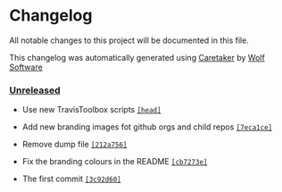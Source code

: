 # Changelog

All notable changes to this project will be documented in this file.


This changelog was automatically generated using [Caretaker](https://github.com/DevelopersToolbox/caretaker) by [Wolf Software](https://github.com/WolfSoftware)

### [Unreleased](https://github.com/WolfSoftware/branding/compare/v1.0.0...HEAD)

- Use new TravisToolbox scripts [`[head]`](https://github.com/WolfSoftware/branding/commit/)

- Add new branding images fot github orgs and child repos [`[7eca1ce]`](https://github.com/WolfSoftware/branding/commit/7eca1ce4f6134811230df1ca762a3e0541ed5714)

- Remove dump file [`[212a756]`](https://github.com/WolfSoftware/branding/commit/212a756f0b574c483e80a9ce4576c29b774f3a78)

- Fix the branding colours in the README [`[cb7273e]`](https://github.com/WolfSoftware/branding/commit/cb7273ef84d241cd350567e83bbe02c9583d312e)

- The first commit [`[3c92d60]`](https://github.com/WolfSoftware/branding/commit/3c92d607ccd52e66c72aa043ea74f18359bf8695)

